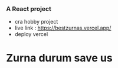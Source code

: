 
###  A React project
-   cra hobby project
-  live link : https://bestzurnas.vercel.app/
- deploy vercel

# Zurna durum save us
